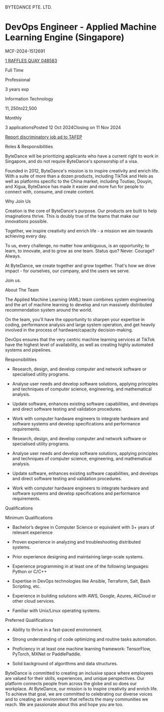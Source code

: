 BYTEDANCE PTE. LTD.

# DevOps Engineer - Applied Machine Learning Engine (Singapore)

MCF-2024-1512691

[1 RAFFLES QUAY 048583](https://www.mycareersfuture.gov.sg/job/information-technology/devops-engineer-applied-machine-learning-engine-bytedance-b83e8e7fe185570804e5fa300f5946a3?source=MCF&event=Search#location_map)

Full Time

Professional

3 years exp

Information Technology

$11,250to$22,500

Monthly

3 applicationsPosted 12 Oct 2024Closing on 11 Nov 2024

[Report discriminatory job ad to TAFEP](https://www.tal.sg/tafep/Contact-Us/MCF-referrals)

Roles & Responsibilities

ByteDance will be prioritizing applicants who have a current right to work in Singapore, and do not require ByteDance's sponsorship of a visa.

  

Founded in 2012, ByteDance's mission is to inspire creativity and enrich life. With a suite of more than a dozen products, including TikTok and Helo as well as platforms specific to the China market, including Toutiao, Douyin, and Xigua, ByteDance has made it easier and more fun for people to connect with, consume, and create content. 

  

Why Join Us

Creation is the core of ByteDance's purpose. Our products are built to help imaginations thrive. This is doubly true of the teams that make our innovations possible. 

Together, we inspire creativity and enrich life - a mission we aim towards achieving every day. 

To us, every challenge, no matter how ambiguous, is an opportunity; to learn, to innovate, and to grow as one team. Status quo? Never. Courage? Always. 

At ByteDance, we create together and grow together. That's how we drive impact - for ourselves, our company, and the users we serve. 

Join us.

  

About The Team

The Applied Machine Learning (AML) team combines system engineering and the art of machine learning to develop and run massively distributed recommendation system around the world.

  

On the team, you'll have the opportunity to sharpen your expertise in coding, performance analysis and large system operation, and get heavily involved in the process of hardware/capacity decision-making.

  

DevOps ensures that the very centric machine learning services at TikTok have the highest level of availability, as well as creating highly automated systems and pipelines.

  

Responsibilities

- Research, design, and develop computer and network software or specialised utility programs. 

- Analyse user needs and develop software solutions, applying principles and techniques of computer science, engineering, and mathematical analysis. 

- Update software, enhances existing software capabilities, and develops and direct software testing and validation procedures. 

- Work with computer hardware engineers to integrate hardware and software systems and develop specifications and performance requirements.

- Research, design, and develop computer and network software or specialised utility programs. 

- Analyse user needs and develop software solutions, applying principles and techniques of computer science, engineering, and mathematical analysis. 

- Update software, enhances existing software capabilities, and develops and direct software testing and validation procedures. 

- Work with computer hardware engineers to integrate hardware and software systems and develop specifications and performance requirements.

  

Qualifications

Minimum Qualifications

- Bachelor’s degree in Computer Science or equivalent with 3+ years of relevant experience

- Proven experience in analyzing and troubleshooting distributed systems.

- Prior experience designing and maintaining large-scale systems.

- Experience programming in at least one of the following languages: Python or C/C++

- Expertise in DevOps technologies like Ansible, Terraform, Salt, Bash Scripting, etc.

- Experience in building solutions with AWS, Google, Azures, AliCloud or other cloud services. 

- Familiar with Unix/Linux operating systems.

  

Preferred Qualifications

- Ability to thrive in a fast-paced environment. 

- Strong understanding of code optimizing and routine tasks automation.

- Proficiency in at least one machine learning framework: TensorFlow, PyTorch, MXNet or PaddlePaddle.

- Solid background of algorithms and data structures.

  

ByteDance is committed to creating an inclusive space where employees are valued for their skills, experiences, and unique perspectives. Our platform connects people from across the globe and so does our workplace. At ByteDance, our mission is to inspire creativity and enrich life. To achieve that goal, we are committed to celebrating our diverse voices and to creating an environment that reflects the many communities we reach. We are passionate about this and hope you are too.